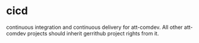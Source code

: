 # cicd
continuous integration and continuous delivery for att-comdev.
All other att-comdev projects should inherit gerrithub project rights from it.
